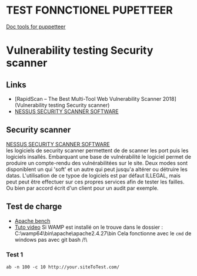 # TEST FONNCTIONEL PUPETTEER
 [Doc tools for puppetteer](https://developers.google.com/web/tools/)

# Vulnerability testing Security scanner

## Links
+ [RapidScan – The Best Multi-Tool Web Vulnerability Scanner 2018](Vulnerability testing Security scanner)
+ [NESSUS SECURITY SCANNER SOFTWARE](https://www.tenable.com/products/nessus/nessus-professional)

## Security scanner
[NESSUS SECURITY SCANNER SOFTWARE](https://www.tenable.com/products/nessus/nessus-professional)      
les logiciels de security scanner permettent de de scanner les port puis les logiciels insallés.
Embarquant une base de vulnérabilité le logiciel permet de produire un compte-rendu des vulnérabilitées sur le site.
Deux modes sont disponiblent  un qui 'soft' et un autre qui peut jusqu'a altérer ou détruire les datas.
L'utilisation de ce typoe de logiciels est par défaut ILLEGAL, mais peut peut être effectuer sur ces propres services afin 
de tester les failles. Ou bien par accord écrit d'un client pour un audit par exemple.

## Test de charge
+ [Apache bench]()
+ [Tuto video](https://www.youtube.com/watch?v=W7jYCFvTmeQ)
Si WAMP est installé on le trouve dans le dossier : C:\wamp64\bin\apache\apache2.4.27\bin
Cela fonctionne avec le `cmd` de windows pas avec git bash /!\
### Test 1 
````
ab -n 100 -c 10 http://your.siteToTest.com/
````
